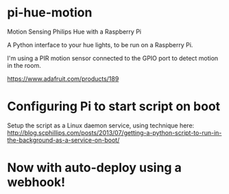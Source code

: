 # pi-hue-motion
Motion Sensing Philips Hue with a Raspberry Pi

A Python interface to your hue lights, to be run on a Raspberry Pi.

I'm using a PIR motion sensor connected to the GPIO port to detect motion in the room.

https://www.adafruit.com/products/189

# Configuring Pi to start script on boot
Setup the script as a Linux daemon service, using technique here:
http://blog.scphillips.com/posts/2013/07/getting-a-python-script-to-run-in-the-background-as-a-service-on-boot/

# Now with auto-deploy using a webhook!
